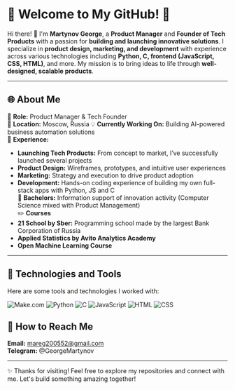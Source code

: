 # 🌟 Welcome to My GitHub! 🌟

Hi there! 👋 I'm **Martynov George**, a **Product Manager** and **Founder of Tech Products** with a passion for **building and launching innovative solutions**. I specialize in **product design, marketing, and development** with experience across various technologies including **Python, C, frontend (JavaScript, CSS, HTML)**, and more. My mission is to bring ideas to life through **well-designed, scalable products**.

---

## 🌐 **About Me**

💼 **Role:** Product Manager & Tech Founder  
📍 **Location:** Moscow, Russia 
💡 **Currently Working On:** Building AI-powered business automation solutions  
🎯 **Experience:**  
   - **Launching Tech Products:** From concept to market, I’ve successfully launched several projects  
   - **Product Design:** Wireframes, prototypes, and intuitive user experiences  
   - **Marketing:** Strategy and execution to drive product adoption  
   - **Development:** Hands-on coding experience of building my own full-stack apps with Python, JS and C   
📒 **Bachelors:** Information support of innovation activity (Computer Science mixed with Product Management)     
✏️ **Courses**
   - **21 School by Sber:** Programming school made by the largest Bank Corporation of Russia
   - **Applied Statistics by Avito Analytics Academy** 
   - **Open Machine Learning Course**
---

## 🔧 **Technologies and Tools**

Here are some tools and technologies I worked with:    

![Make.com](https://img.shields.io/badge/Make-5C2D91?style=for-the-badge&logo=zapier&logoColor=white)
![Python](https://img.shields.io/badge/Python-3776AB?style=for-the-badge&logo=python&logoColor=white)
![C](https://img.shields.io/badge/C-A8B9CC?style=for-the-badge&logo=c&logoColor=white)
![JavaScript](https://img.shields.io/badge/JavaScript-F7DF1E?style=for-the-badge&logo=javascript&logoColor=black)
![HTML](https://img.shields.io/badge/HTML5-E34F26?style=for-the-badge&logo=html5&logoColor=white)
![CSS](https://img.shields.io/badge/CSS3-1572B6?style=for-the-badge&logo=css3&logoColor=white)




## 🌱 **How to Reach Me**

**Email:** mareg200552@gmail.com  
**Telegram:** @GeorgeMartynov

---

✨ Thanks for visiting! Feel free to explore my repositories and connect with me. Let's build something amazing together!
